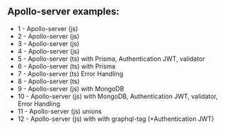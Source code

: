 ## Apollo-server examples:

- 1 - Apollo-server (js)
- 2 - Apollo-server (js)
- 3 - Apollo-server (js)
- 4 - Apollo-server (js)
- 5 - Apollo-server (ts) with Prisma, Authentication JWT, validator
- 6 - Apollo-server (ts) with Prisma
- 7 - Apollo-server (ts) Error Handling
- 8 - Apollo-server (ts)
- 9 - Apollo-server (js) with MongoDB
- 10 - Apollo-server (js) with MongoDB, Authentication JWT, validator, Error Handling
- 11 - Apollo-server (js) unions
- 12 - Apollo-server (js) with with graphql-tag (+Authentication JWT)
